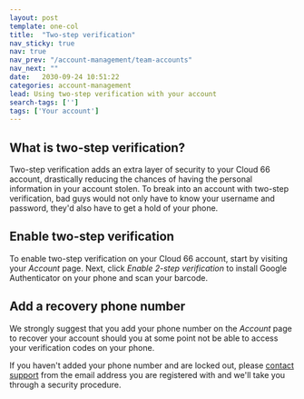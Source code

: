```yaml
---
layout: post
template: one-col
title:  "Two-step verification"
nav_sticky: true
nav: true
nav_prev: "/account-management/team-accounts"
nav_next: ""
date:   2030-09-24 10:51:22
categories: account-management
lead: Using two-step verification with your account
search-tags: ['']
tags: ['Your account']
---
```


## What is two-step verification? 
Two-step verification adds an extra layer of security to your Cloud 66 account, drastically reducing the chances of having the personal information in your account stolen. To break into an account with two-step verification, bad guys would not only have to know your username and password, they'd also have to get a hold of your phone.

## Enable two-step verification
To enable two-step verification on your Cloud 66 account, start by visiting your _Account_ page. Next, click _Enable 2-step verification_ to install Google Authenticator on your phone and scan your barcode.

## Add a recovery phone number
We strongly suggest that you add your phone number on the _Account_ page to recover your account should you at some point not be able to access your verification codes on your phone.

If you haven't added your phone number and are locked out, please <a href="mailto:support@cloud66.com">contact support</a> from the email address you are registered with and we'll take you through a security procedure.